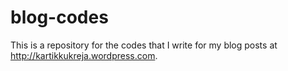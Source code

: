 blog-codes
==========

This is a repository for the codes that I write for my blog posts at http://kartikkukreja.wordpress.com.
